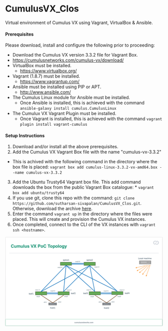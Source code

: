 # CumulusVX_Clos

Virtual environment of Cumulus VX using Vagrant, VirtualBox & Ansible.

#### Prerequisites
Please download, install and configure the following prior to proceeding:
  * Download the Cumulus VX version 3.3.2 file for Vagrant Box.
   * https://cumulusnetworks.com/cumulus-vx/download/
  * VirtualBox must be installed.
    * https://www.virtualbox.org/
  * Vagrant (1.8.7) must be installed.
    * https://www.vagrantup.com/
  * Ansible must be installed using PIP or APT.
    * http://www.ansible.com/
  * The Cumulus Linux module for Ansible must be installed.
    * Once Ansible is installed, this is achieved with the command ```ansible-galaxy install cumulus.CumulusLinux```
  * The Cumulux VX Vagrant Plugin must be installed.
    * Once Vagrant is installed, this is achieved with the command ```vagrant plugin install vagrant-cumulus```


#### Setup Instructions
  1. Download and/or install all the above prerequisites.
  2. Add the Cumulus VX Vagrant Box file with the name "cumulus-vx-3.3.2"
   * This is achived with the following command in the directory where the box file is placed:
	``` vagrant box add cumulus-linux-3.3.2-vx-amd64.box --name cumulus-vx-3.3.2 ```
  3. Add the Ubuntu Trusty64 Vagrant box file. This add command downloads the box from the public Vagrant Box catalogue:
	* ``` vagrant box add ubuntu/trusty64 ```
  4. If you use git, clone this repo with the command:
	```git clone https://github.com/sutharsan-sivapalan/CumulusVX_Clos.git```.
	Otherwise, download the archive [here](https://github.com/sutharsan-sivapalan/CumulusVX_Clos/archive/master.zip).
  5. Enter the command ```vagrant up``` in the directory where the files were placed. This will create and provision the Cumulus VX instances.
  6. Once completed, connect to the CLI of the VX instances with ```vagrant ssh <hostname>```.

![Topology](./Cumulus_VX_Clox_Topology-2017Feb.png)
